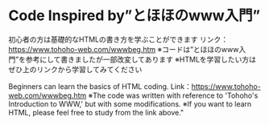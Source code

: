 # Code Inspired by”とほほのwww入門”
初心者の方は基礎的なHTMLの書き方を学ぶことができます
リンク：https://www.tohoho-web.com/wwwbeg.htm
※コードは”とほほのwww入門”を参考にして書きましたが一部改変してあります
※HTMLを学習したい方はぜひ上のリンクから学習してみてください

Beginners can learn the basics of HTML coding.
Link：https://www.tohoho-web.com/wwwbeg.htm
※The code was written with reference to 'Tohoho's Introduction to WWW,' but with some modifications.
※If you want to learn HTML, please feel free to study from the link above."
